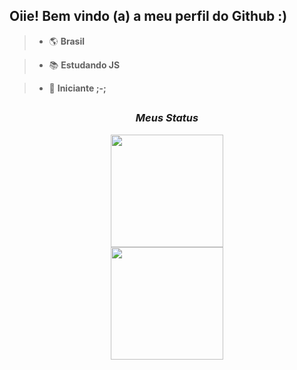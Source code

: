 ## Oiie! Bem vindo (a) a meu perfil do Github :)

> - 🌎 **Brasil**

> - 📚 **Estudando JS**

> - 🌱 **Iniciante ;-;**

##

### <div align = "center"> **_Meus Status_** </div>

  <a href="https://github.com/Jhondesenv">

  <div align = "center"> <img height = "180em" src = "https://github-readme-stats.vercel.app/api?username=Jhondesenv&show_icons=true&theme=radical&include_all_commits=true&count_private=true" align = center " "/> </div>

  <div align = "center"> <img height = "180em" src = "https://github-readme-stats.vercel.app/api/top-langs/?username=Jhondesenv&layout=compact&langs_count=7&theme=radical" align = "center" /> </div>

</div>

##
